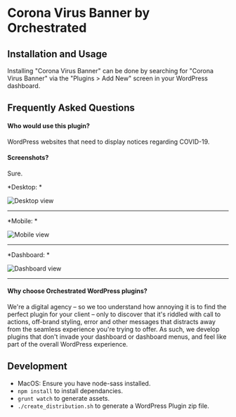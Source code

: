 
# Corona Virus Banner by Orchestrated

## Installation and Usage

Installing "Corona Virus Banner" can be done by searching for "Corona Virus Banner" via the "Plugins > Add New" screen in your WordPress dashboard. 

## Frequently Asked Questions

#### Who would use this plugin?
WordPress websites that need to display notices regarding COVID-19.

#### Screenshots?
Sure.

*Desktop: *

![Desktop view](https://drive.google.com/uc?export=view&id=1PCNCPGAz3_dkgWzdx_LDXgJMJqPf728p "Desktop view")

***

*Mobile: *

![Mobile view](https://drive.google.com/uc?export=view&id=1V-75NDm6K6JBSDbFF47DBt8tTHDGTex4 "Mobile view")

***

*Dashboard: *

![Dashboard view](https://drive.google.com/uc?export=view&id=1iDoRC5bSK2Tdzeq3l5SgKkwYM7EefJ8A "Dashboard view")

***

#### Why choose Orchestrated WordPress plugins?
We're a digital agency – so we too understand how annoying it is to find the perfect plugin for your client – only to discover that it's riddled with call to actions, off-brand styling, error and other messages that distracts away from the seamless experience you're trying to offer. As such, we develop plugins that don't invade your dashboard or dashboard menus, and feel like part of the overall WordPress experience. 

## Development

* MacOS: Ensure you have node-sass installed.
* `npm install` to install dependancies.
* `grunt watch` to generate assets.
* `./create_distribution.sh` to generate a WordPress Plugin zip file.